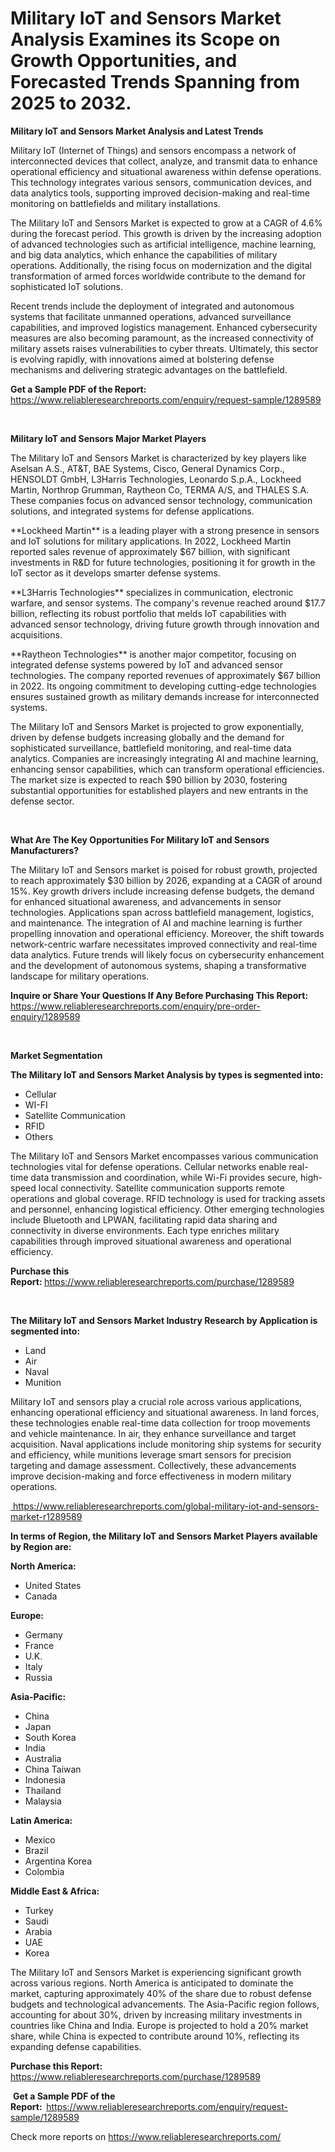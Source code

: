 <p><h1>Military IoT and Sensors Market Analysis Examines its Scope on Growth Opportunities, and Forecasted Trends Spanning from 2025 to 2032.</h1></p><p><strong>Military IoT and Sensors Market Analysis and Latest Trends</strong></p>
<p><p>Military IoT (Internet of Things) and sensors encompass a network of interconnected devices that collect, analyze, and transmit data to enhance operational efficiency and situational awareness within defense operations. This technology integrates various sensors, communication devices, and data analytics tools, supporting improved decision-making and real-time monitoring on battlefields and military installations.</p><p>The Military IoT and Sensors Market is expected to grow at a CAGR of 4.6% during the forecast period. This growth is driven by the increasing adoption of advanced technologies such as artificial intelligence, machine learning, and big data analytics, which enhance the capabilities of military operations. Additionally, the rising focus on modernization and the digital transformation of armed forces worldwide contribute to the demand for sophisticated IoT solutions.</p><p>Recent trends include the deployment of integrated and autonomous systems that facilitate unmanned operations, advanced surveillance capabilities, and improved logistics management. Enhanced cybersecurity measures are also becoming paramount, as the increased connectivity of military assets raises vulnerabilities to cyber threats. Ultimately, this sector is evolving rapidly, with innovations aimed at bolstering defense mechanisms and delivering strategic advantages on the battlefield.</p></p>
<p><strong>Get a Sample PDF of the Report:&nbsp;</strong> <a href="https://www.reliableresearchreports.com/enquiry/request-sample/1289589?utm_campaign=3086&utm_medium=2&utm_source=Github&utm_content=ia&utm_term=29032025&utm_id=military-iot-and-sensors">https://www.reliableresearchreports.com/enquiry/request-sample/1289589</a></p>
<p>&nbsp;</p>
<p><strong>Military IoT and Sensors Major Market Players</strong></p>
<p><p>The Military IoT and Sensors Market is characterized by key players like Aselsan A.S., AT&T, BAE Systems, Cisco, General Dynamics Corp., HENSOLDT GmbH, L3Harris Technologies, Leonardo S.p.A., Lockheed Martin, Northrop Grumman, Raytheon Co, TERMA A/S, and THALES S.A. These companies focus on advanced sensor technology, communication solutions, and integrated systems for defense applications.</p><p>**Lockheed Martin** is a leading player with a strong presence in sensors and IoT solutions for military applications. In 2022, Lockheed Martin reported sales revenue of approximately $67 billion, with significant investments in R&D for future technologies, positioning it for growth in the IoT sector as it develops smarter defense systems.</p><p>**L3Harris Technologies** specializes in communication, electronic warfare, and sensor systems. The company's revenue reached around $17.7 billion, reflecting its robust portfolio that melds IoT capabilities with advanced sensor technology, driving future growth through innovation and acquisitions.</p><p>**Raytheon Technologies** is another major competitor, focusing on integrated defense systems powered by IoT and advanced sensor technologies. The company reported revenues of approximately $67 billion in 2022. Its ongoing commitment to developing cutting-edge technologies ensures sustained growth as military demands increase for interconnected systems.</p><p>The Military IoT and Sensors Market is projected to grow exponentially, driven by defense budgets increasing globally and the demand for sophisticated surveillance, battlefield monitoring, and real-time data analytics. Companies are increasingly integrating AI and machine learning, enhancing sensor capabilities, which can transform operational efficiencies. The market size is expected to reach $90 billion by 2030, fostering substantial opportunities for established players and new entrants in the defense sector.</p></p>
<p>&nbsp;</p>
<p><strong>What Are The Key Opportunities For Military IoT and Sensors Manufacturers?</strong></p>
<p><p>The Military IoT and Sensors market is poised for robust growth, projected to reach approximately $30 billion by 2026, expanding at a CAGR of around 15%. Key growth drivers include increasing defense budgets, the demand for enhanced situational awareness, and advancements in sensor technologies. Applications span across battlefield management, logistics, and maintenance. The integration of AI and machine learning is further propelling innovation and operational efficiency. Moreover, the shift towards network-centric warfare necessitates improved connectivity and real-time data analytics. Future trends will likely focus on cybersecurity enhancement and the development of autonomous systems, shaping a transformative landscape for military operations.</p></p>
<p><strong>Inquire or Share Your Questions If Any Before Purchasing This Report:</strong> <a href="https://www.reliableresearchreports.com/enquiry/pre-order-enquiry/1289589?utm_campaign=3086&utm_medium=2&utm_source=Github&utm_content=ia&utm_term=29032025&utm_id=military-iot-and-sensors">https://www.reliableresearchreports.com/enquiry/pre-order-enquiry/1289589</a></p>
<p>&nbsp;</p>
<p><strong>Market Segmentation</strong></p>
<p><strong>The Military IoT and Sensors Market Analysis by types is segmented into:</strong></p>
<p><ul><li>Cellular</li><li>WI-FI</li><li>Satellite Communication</li><li>RFID</li><li>Others</li></ul></p>
<p><p>The Military IoT and Sensors Market encompasses various communication technologies vital for defense operations. Cellular networks enable real-time data transmission and coordination, while Wi-Fi provides secure, high-speed local connectivity. Satellite communication supports remote operations and global coverage. RFID technology is used for tracking assets and personnel, enhancing logistical efficiency. Other emerging technologies include Bluetooth and LPWAN, facilitating rapid data sharing and connectivity in diverse environments. Each type enriches military capabilities through improved situational awareness and operational efficiency.</p></p>
<p><strong>Purchase this Report:&nbsp;</strong><a href="https://www.reliableresearchreports.com/purchase/1289589?utm_campaign=3086&utm_medium=2&utm_source=Github&utm_content=ia&utm_term=29032025&utm_id=military-iot-and-sensors">https://www.reliableresearchreports.com/purchase/1289589</a></p>
<p>&nbsp;</p>
<p><strong>The Military IoT and Sensors Market Industry Research by Application is segmented into:</strong></p>
<p><ul><li>Land</li><li>Air</li><li>Naval</li><li>Munition</li></ul></p>
<p><p>Military IoT and sensors play a crucial role across various applications, enhancing operational efficiency and situational awareness. In land forces, these technologies enable real-time data collection for troop movements and vehicle maintenance. In air, they enhance surveillance and target acquisition. Naval applications include monitoring ship systems for security and efficiency, while munitions leverage smart sensors for precision targeting and damage assessment. Collectively, these advancements improve decision-making and force effectiveness in modern military operations.</p></p>
<p><a href="https://www.reliableresearchreports.com/global-military-iot-and-sensors-market-r1289589?utm_campaign=3086&utm_medium=2&utm_source=Github&utm_content=ia&utm_term=29032025&utm_id=military-iot-and-sensors">&nbsp;https://www.reliableresearchreports.com/global-military-iot-and-sensors-market-r1289589</a></p>
<p><strong>In terms of Region, the Military IoT and Sensors Market Players available by Region are:</strong></p>
<p>
    <p> <strong> North America: </strong>
        <ul>
            <li>United States</li>
            <li>Canada</li>
        </ul>
        </p> 
    <p> <strong> Europe: </strong>
        <ul>
            <li>Germany</li>
            <li>France</li>
            <li>U.K.</li>
            <li>Italy</li>
            <li>Russia</li>
        </ul>
        </p> 
    <p> <strong> Asia-Pacific: </strong>
        <ul>
            <li>China</li>
            <li>Japan</li>
            <li>South Korea</li>
            <li>India</li>
            <li>Australia</li>
            <li>China Taiwan</li>
            <li>Indonesia</li>
            <li>Thailand</li>
            <li>Malaysia</li>
        </ul>
        </p> 
    <p> <strong> Latin America: </strong>
        <ul>
            <li>Mexico</li>
            <li>Brazil</li>
            <li>Argentina Korea</li>
            <li>Colombia</li>
        </ul>
        </p> 
    <p> <strong> Middle East & Africa: </strong>
        <ul>
            <li>Turkey</li>
            <li>Saudi</li>
            <li>Arabia</li>
            <li>UAE</li>
            <li>Korea</li>
        </ul>
    </p>
    </p>
<p><p>The Military IoT and Sensors Market is experiencing significant growth across various regions. North America is anticipated to dominate the market, capturing approximately 40% of the share due to robust defense budgets and technological advancements. The Asia-Pacific region follows, accounting for about 30%, driven by increasing military investments in countries like China and India. Europe is projected to hold a 20% market share, while China is expected to contribute around 10%, reflecting its expanding defense capabilities.</p></p>
<p><strong>Purchase this Report: </strong><a href="https://www.reliableresearchreports.com/purchase/1289589?utm_campaign=3086&utm_medium=2&utm_source=Github&utm_content=ia&utm_term=29032025&utm_id=military-iot-and-sensors">https://www.reliableresearchreports.com/purchase/1289589</a></p>
<p>&nbsp;<strong>Get a Sample PDF of the Report:&nbsp;&nbsp;</strong><a href="https://www.reliableresearchreports.com/enquiry/request-sample/1289589?utm_campaign=3086&utm_medium=2&utm_source=Github&utm_content=ia&utm_term=29032025&utm_id=military-iot-and-sensors">https://www.reliableresearchreports.com/enquiry/request-sample/1289589</a></p>
<p><strong></strong></p>
<p>Check more reports on <a href="https://www.reliableresearchreports.com/?utm_campaign=3086&utm_medium=2&utm_source=Github&utm_content=ia&utm_term=29032025&utm_id=military-iot-and-sensors">https://www.reliableresearchreports.com/</a></p>